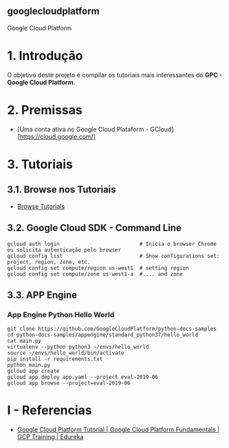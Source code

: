 ## googlecloudplatform
Google Cloud Platform

# 1. Introdução

O objetivo deste projeto é compilar os tutoriais mais interessantes do **GPC - Google Cloud Platform**.


# 2. Premissas

* [Uma conta ativa no Google Cloud Plataform - GCloud][https://cloud.google.com/]

# 3. Tutoriais

## 3.1. Browse nos Tutoriais

* [Browse Tutorials](https://cloud.google.com/community/tutorials/)

## 3.2. Google Cloud SDK - Command Line

```gcloudshell
gcloud auth login                          # Inicia o browser Chrome ou solicita autenticação pelo browser
gcloud config list                         # Show configurations set: project, region, zone, etc.
gcloud config set compute/region us-west1  # setting region 
gcloud config set compute/zone us-west1-a  # ... and zone
```


## 3.3. APP Engine 

### App Engine Python Hello World

```gcloud-shell
git clone https://github.com/GoogleCloudPlatform/python-docs-samples
cd python-docs-samples/appengine/standard_python37/hello_world
cat main.py
virtualenv --python python3 ~/envs/hello_world
source ~/envs/hello_world/bin/activate
pip install -r requirements.txt
python main.py
gcloud app create
gcloud app deploy app.yaml --project eval-2019-06
gcloud app browse --project=eval-2019-06
```



# I - Referencias
* [Google Cloud Platform Tutorial | Google Cloud Platform Fundamentals | GCP Training | Edureka](https://www.youtube.com/watch?v=_Q0tRI5hMnc&t=230s)

